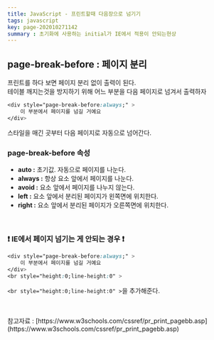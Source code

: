 ```yaml
---
title: JavaScript - 프린트할때 다음장으로 넘기기
tags: javascript
key: page-202010271142
summary : 초기화에 사용하는 initial가 IE에서 적용이 안되는현상
---
```


## page-break-before : 페이지 분리
프린트를 하다 보면 페이지 분리 없이 출력이 된다. <br/>
테이블 깨지는것을 방지하기 위해 어느 부분을 다음 페이지로 넘겨서 출력하자
<br/>


```css
<div style="page-break-before:always;" >
	이 부분에서 페이지를 넘길 거예요
</div>
```
스타일을 매긴 곳부터 다음 페이지로 자동으로 넘어간다.
<br/>

### page-break-before 속성
- <b>auto :</b>	초기값. 자동으로 페이지를 나눈다.
- <b>always :</b> 항상 요소 앞에서 페이지를 나눈다.
- <b>avoid :</b> 요소 앞에서 페이지를 나누지 않는다.
- <b>left :</b>	요소 앞에서 분리된 페이지가 왼쪽면에 위치한다.
- <b>right :</b> 요소 앞에서 분리된 페이지가 오른쪽면에 위치한다.
<br/>

### :exclamation: IE에서 페이지 넘기는 게 안되는 경우 :exclamation:
```css
<div style="page-break-before:always;" >
	이 부분에서 페이지를 넘길 거예요
</div>
<br style="height:0;line-height:0" >
```

```<br style="height:0;line-height:0" >```을 추가해준다.

<br/>
<br/>
참고자료 : [https://www.w3schools.com/cssref/pr_print_pagebb.asp](https://www.w3schools.com/cssref/pr_print_pagebb.asp)
<br/><br/><br/><br/>
